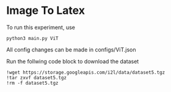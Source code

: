 # Image To Latex

To run this experiment, use 

    python3 main.py ViT

All config changes can be made in configs/ViT.json

Run the follwing code block to download the dataset

    !wget https://storage.googleapis.com/i2l/data/dataset5.tgz
    !tar zxvf dataset5.tgz
    !rm -f dataset5.tgz

